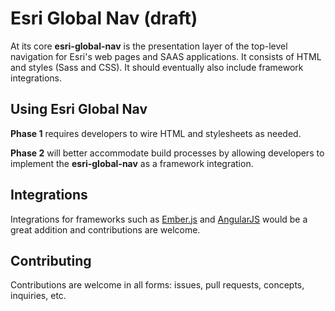 # Esri Global Nav (draft)

At its core **esri-global-nav** is the presentation layer of the top-level navigation for Esri's web pages and SAAS applications.  It consists of HTML and styles (Sass and CSS).  It should eventually also include framework integrations.

## Using Esri Global Nav
**Phase 1** requires developers to wire HTML and stylesheets as needed.

**Phase 2** will better accommodate build processes by allowing developers to implement the **esri-global-nav** as a framework integration.

## Integrations
Integrations for frameworks such as [Ember.js](http://emberjs.com/) and [AngularJS](https://angularjs.org/) would be a great addition and contributions are welcome.

## Contributing
Contributions are welcome in all forms: issues, pull requests, concepts, inquiries, etc.